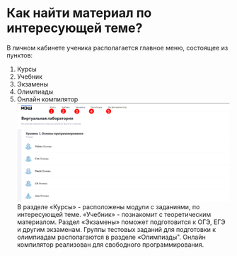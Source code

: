 # Как найти материал по интересующей теме?

В личном кабинете ученика располагается главное меню, состоящее из пунктов: 

1. Курсы
2. Учебник
3. Экзамены
4. Олимпиады
5. Онлайн компилятор
![Раздел учебник](../_images/01-for-students/2.png)
В разделе «Курсы» - расположены модули с заданиями, по интересующей теме. «Учебник» - познакомит с теоретическим материалом. Раздел «Экзамены» поможет подготовится к ОГЭ, ЕГЭ и другим экзаменам. Группы тестовых заданий для подготовки к олимпиадам располагаются в разделе «Олимпиады".  Онлайн компилятор реализован для свободного программирования.

